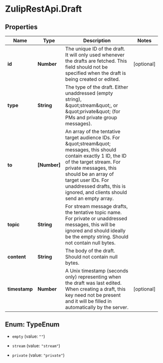 # ZulipRestApi.Draft

## Properties

Name | Type | Description | Notes
------------ | ------------- | ------------- | -------------
**id** | **Number** | The unique ID of the draft. It will only used whenever the drafts are fetched. This field should not be specified when the draft is being created or edited.  | [optional] 
**type** | **String** | The type of the draft. Either unaddressed (empty string), \&quot;stream\&quot;, or \&quot;private\&quot; (for PMs and private group messages).  | 
**to** | **[Number]** | An array of the tentative target audience IDs. For \&quot;stream\&quot; messages, this should contain exactly 1 ID, the ID of the target stream. For private messages, this should be an array of target user IDs. For unaddressed drafts, this is ignored, and clients should send an empty array.  | 
**topic** | **String** | For stream message drafts, the tentative topic name. For private or unaddressed messages, this will be ignored and should ideally be the empty string. Should not contain null bytes.  | 
**content** | **String** | The body of the draft. Should not contain null bytes.  | 
**timestamp** | **Number** | A Unix timestamp (seconds only) representing when the draft was last edited. When creating a draft, this key need not be present and it will be filled in automatically by the server.  | [optional] 



## Enum: TypeEnum


* `empty` (value: `""`)

* `stream` (value: `"stream"`)

* `private` (value: `"private"`)




